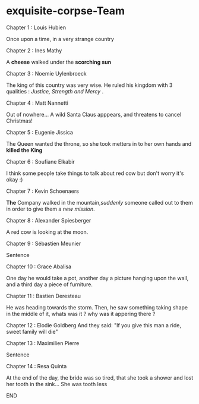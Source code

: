 # exquisite-corpse-Team

Chapter 1 : Louis Hubien

Once upon a time, in a very strange country

Chapter 2 : Ines Mathy

A **cheese** walked under the **scorching sun**

Chapter 3 : Noemie Uylenbroeck

The king of this country was very wise. He ruled his kingdom with 3 qualities : *Justice, Strength and Mercy* .

Chapter 4 : Matt Nannetti

Out of nowhere... A wild Santa Claus apppears, and threatens to cancel Christmas!

Chapter 5 : Eugenie Jissica

The Queen wanted the throne, so she took metters in to her own hands and **killed the King**

Chapter 6 : Soufiane Elkabir

I think some people take things to talk about red cow but don't worry it's okay :)

Chapter 7 : Kevin Schoenaers

**The** Company walked in the mountain,_suddenly_ someone called out to them in order to give them a *new mission*.

Chapter 8 : Alexander Spiesberger

A red cow is looking at the moon.

Chapter 9 : Sébastien Meunier

Sentence

Chapter 10 : Grace Abalisa

One day he would take a pot, another day a picture hanging upon the wall, and a third day a piece of furniture.

Chapter 11 : Bastien Deresteau

He  was heading towards the storm. Then, he saw something taking shape in the middle of it, whats was it ? why was it appering there ? 

Chapter 12 : Elodie Goldberg
And they said:
"If you give this man a ride, sweet family will die"

Chapter 13 : Maximilien Pierre

Sentence

Chapter 14 : Resa Quinta

At the end of the day, the bride was so tired, that she took a shower and lost her tooth in the sink... She was tooth less

END
